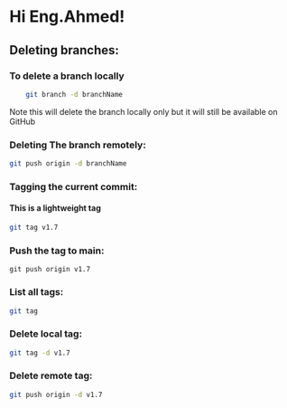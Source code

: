 # Hi Eng.Ahmed! 

## Deleting branches:

### To delete a branch locally 
```bash
    git branch -d branchName
```

Note this will delete the branch locally only but it will still be available on GitHub

### Deleting The branch remotely:
```bash
git push origin -d branchName
```
### Tagging the current commit: 
#### This is a lightweight tag
```bash
git tag v1.7
```
### Push the tag to main:
```
git push origin v1.7
```
### List all tags:
```bash
git tag
```

### Delete local tag: 
```bash
git tag -d v1.7
```
### Delete remote tag:
```bash
git push origin -d v1.7
```
